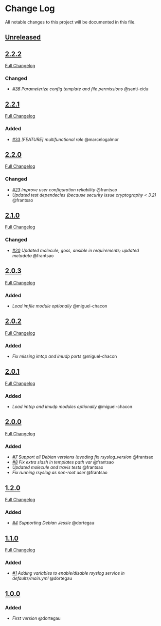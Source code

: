 # Change Log
All notable changes to this project will be documented in this file.

## [Unreleased](https://github.com/idealista/rsyslog_role/tree/develop)

## [2.2.2](https://github.com/idealista/rsyslog_role/tree/2.2.2)
[Full Changelog](https://github.com/idealista/rsyslog_role/compare/2.2.1...2.2.2)
### Changed
- *[#36](https://github.com/idealista/rsyslog_role/issues/36) Parameterize config template and file permissions* @santi-eidu

## [2.2.1](https://github.com/idealista/rsyslog_role/tree/2.2.1)
[Full Changelog](https://github.com/idealista/rsyslog_role/compare/2.2.0...2.2.1)

### Added
- [#33](https://github.com/idealista/rsyslog_role/issues/33) *[FEATURE] multifunctional role* @marcelogalmor

## [2.2.0](https://github.com/idealista/rsyslog_role/tree/2.2.0)
[Full Changelog](https://github.com/idealista/rsyslog_role/compare/2.1.0...2.2.0)
### Changed
- *[#23](https://github.com/idealista/rsyslog_role/issues/23) Improve user configuration reliability* @frantsao
- *Updated test dependecies (because security issue cryptography < 3.2)* @frantsao


## [2.1.0](https://github.com/idealista/rsyslog_role/tree/2.1.0)
[Full Changelog](https://github.com/idealista/rsyslog_role/compare/2.0.3...2.1.0)
### Changed
- *[#20](https://github.com/idealista/rsyslog_role/issues/20) Updated molecule, goss, ansible in requirements; updated metadata* @frantsao

## [2.0.3](https://github.com/idealista/rsyslog_role/tree/2.0.3)
[Full Changelog](https://github.com/idealista/rsyslog_role/compare/2.0.2...2.0.3)
### Added
- *Load imfile module optionally* @miguel-chacon

## [2.0.2](https://github.com/idealista/rsyslog_role/tree/2.0.2)
[Full Changelog](https://github.com/idealista/rsyslog_role/compare/2.0.1...2.0.2)
### Added
- *Fix missing imtcp and imudp ports* @miguel-chacon

## [2.0.1](https://github.com/idealista/rsyslog_role/tree/2.0.1)
[Full Changelog](https://github.com/idealista/rsyslog_role/compare/2.0.0...2.0.1)
### Added
- *Load imtcp and imudp modules optionally* @miguel-chacon

## [2.0.0](https://github.com/idealista/rsyslog_role/tree/2.0.0)
[Full Changelog](https://github.com/idealista/rsyslog_role/compare/1.2.0...2.0.0)
### Added
- *[#7](https://github.com/idealista/rsyslog_role/issues/7) Support all Debian versions (avoding fix rsyslog_version* @frantsao
- *[#8](https://github.com/idealista/rsyslog_role/issues/8) Fix extra slash in templates path var* @frantsao
- *Updated molecule and travis tests* @frantsao
- *Fix running rsyslog as non-root user* @frantsao

## [1.2.0](https://github.com/idealista/rsyslog_role/tree/1.2.0)
[Full Changelog](https://github.com/idealista/rsyslog_role/compare/1.1.0...1.2.0)
### Added
- *[#4](https://github.com/idealista/rsyslog_role/issues/4) Supporting Debian Jessie* @dortegau

## [1.1.0](https://github.com/idealista/rsyslog_role/tree/1.1.0)
[Full Changelog](https://github.com/idealista/rsyslog_role/compare/1.0.0...1.1.0)
### Added
- *[#1](https://github.com/idealista/rsyslog_role/issues/1) Adding variables to enable/disable rsyslog service in defaults/main.yml* @dortegau

## [1.0.0](https://github.com/idealista/rsyslog_role/tree/1.0.0)
### Added
- *First version* @dortegau
